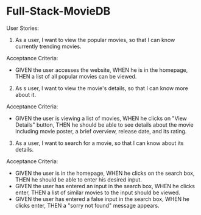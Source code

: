 # Full-Stack-MovieDB
 
User Stories:

1. As a user, I want to view the popular movies, so that I can know currently trending movies.

Acceptance Criteria:
- GIVEN the user accesses the website, WHEN he is in the homepage, THEN a list of all popular movies can be viewed.



2. As s user, I want to view the movie's details, so that I can know more about it.

Acceptance Criteria:
- GIVEN the user is viewing a list of movies, WHEN he clicks on "View Details" button, THEN he should be able to see details about the movie including movie poster, a brief overview, release date, and its rating.



3. As a user, I want to search for a movie, so that I can know about its details.

Acceptance Criteria:
- GIVEN the user is in the homepage, WHEN he clicks on the search box, THEN he should be able to enter his desired input.
- GIVEN the user has entered an input in the search box, WHEN he clicks enter, THEN a list of similar movies to the input should be viewed.
- GIVEN the user has entered a false input in the search box, WHEN he clicks enter, THEN a "sorry not found" message appears.

